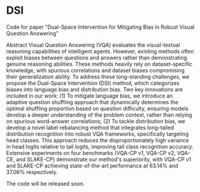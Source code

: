# DSI
Code for paper "Dual-Space Intervention for Mitigating Bias in Robust Visual Question Answering"

Abstract
Visual Question Answering (VQA) evaluates the visual-textual reasoning capabilities of intelligent agents. However, existing methods often exploit biases between questions and answers rather than demonstrating genuine reasoning abilities. These methods heavily rely on dataset-specific knowledge, with spurious correlations and dataset biases compromising their generalization ability. To address these long-standing challenges, we propose the Dual-Space Intervention (DSI) method, which categorizes biases into language bias and distribution bias. Two key innovations are included in our work: (1) To mitigate language bias, we introduce an adaptive question shuffling approach that dynamically determines the optimal shuffling proportion based on question difficulty, ensuring models develop a deeper understanding of the problem context, rather than relying on spurious word-answer correlations; (2) To tackle distribution bias, we develop a novel label rebalancing method that integrates long-tailed distribution recognition into robust VQA frameworks, specifically targeting head classes. This approach reduces the disproportionately high variance in head logits relative to tail logits, improving tail class recognition accuracy. Extensive experiments on four benchmarks (VQA-CP v1, VQA-CP v2, VQA-CE, and SLAKE-CP) demonstrate our method's superiority, with VQA-CP v1 and SLAKE-CP achieving state-of-the-art performance at 63.14\% and 37.06\% respectively. 

The code will be released soon.
